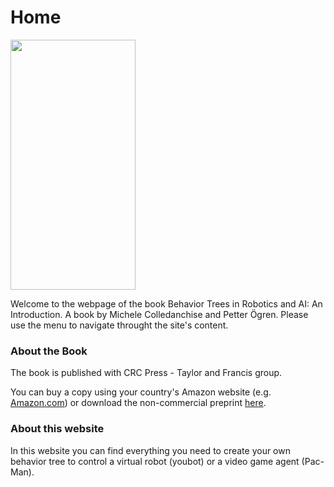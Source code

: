 # Home
<img src="https://images.tandf.co.uk/common/jackets/amazon/978113859/9781138593732.jpg" width="200" height="400" />

Welcome to the webpage of the book Behavior Trees in Robotics and AI: An Introduction. A book by Michele Colledanchise and Petter Ögren.
Please use the menu to navigate throught the site's content.

### About the Book 
The book is published with CRC Press - Taylor and Francis group. 

You can buy a copy using your country's Amazon website (e.g. [Amazon.com](https://www.amazon.com/Behavior-Trees-Robotics-Introduction-Intelligence/dp/1138593737)) or download the non-commercial preprint [here](https://arxiv.org/abs/1709.00084).


### About this website
In this website you can find everything you need to create your own behavior tree to control a virtual robot (youbot) or a video game agent (Pac-Man).
